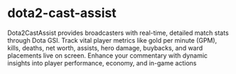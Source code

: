 # dota2-cast-assist
Dota2CastAssist provides broadcasters with real-time, detailed match stats through Dota GSI. Track vital player metrics like gold per minute (GPM), kills, deaths, net worth, assists, hero damage, buybacks, and ward placements live on screen. Enhance your commentary with dynamic insights into player performance, economy, and in-game actions
